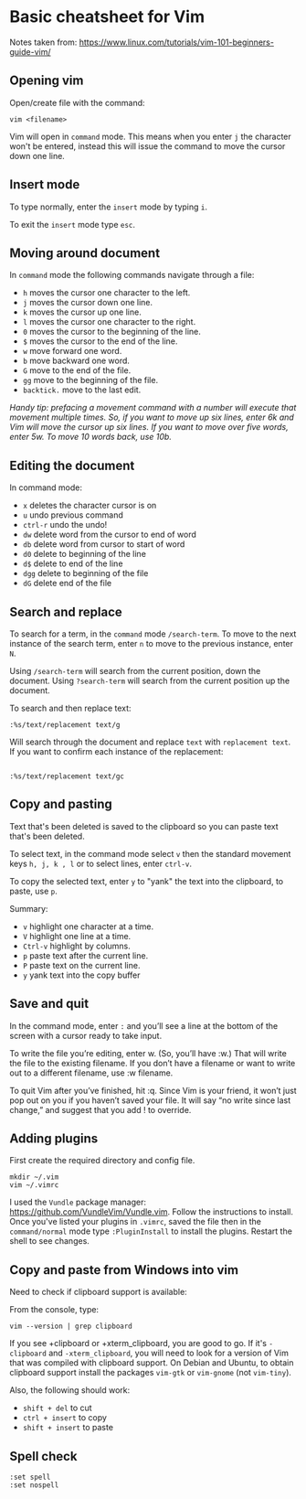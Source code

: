 # Basic cheatsheet for Vim


Notes taken from: https://www.linux.com/tutorials/vim-101-beginners-guide-vim/

## Opening vim


Open/create file with the command:

```
vim <filename>

```
Vim will open in `command` mode. This means when you enter `j` the character won't be entered, instead this will issue the command to move the cursor down one line.


## Insert mode

To type normally, enter the `insert` mode by typing `i`.

To exit the `insert` mode type `esc`.

## Moving around document

In `command` mode the following commands navigate through a file:

* `h` moves the cursor one character to the left.
* `j` moves the cursor down one line.
* `k` moves the cursor up one line.
* `l` moves the cursor one character to the right.
* `0` moves the cursor to the beginning of the line.
* `$` moves the cursor to the end of the line.
* `w` move forward one word.
* `b` move backward one word.
* `G` move to the end of the file.
* `gg` move to the beginning of the file.
* `backtick.` move to the last edit.

*Handy tip: prefacing a movement command with a number will execute that movement multiple times. So, if you want to move up six lines, enter 6k and Vim will move the cursor up six lines. If you want to move over five words, enter 5w. To move 10 words back, use 10b.*


## Editing the document

In command mode:


* `x` deletes the character cursor is on
* `u` undo previous command
* `ctrl-r` undo the undo!
* `dw` delete word from the cursor to end of word
* `db` delete word from cursor to start of word
* `d0` delete to beginning of the line
* `d$` delete to end of the line
* `dgg` delete to beginning of the file
* `dG` delete end of the file


## Search and replace

To search for a term, in the `command` mode `/search-term`. To move to the next instance of the search term, enter `n` to move to the previous instance, enter `N`. 

Using `/search-term` will search from the current position, down the document. Using `?search-term` will search from the current position up the document. 

To search and then replace text:
```
:%s/text/replacement text/g
```
Will search through the document and replace `text` with `replacement text`. If you want to confirm each instance of the replacement:
```

:%s/text/replacement text/gc
```
## Copy and pasting


Text that's been deleted is saved to the clipboard so you can paste text that's been deleted. 

To select text, in the command mode select `v` then the standard movement keys `h, j, k , l` or to select lines, enter `ctrl-v`.

To copy the selected text, enter `y` to "yank" the text into the clipboard, to paste, use `p`.


Summary:

* `v` highlight one character at a time.
* `V` highlight one line at a time.
* `Ctrl-v` highlight by columns.
* `p` paste text after the current line.
* `P` paste text on the current line.
* `y` yank text into the copy buffer

## Save and quit

In the command mode, enter `:` and you’ll see a line at the bottom of the screen with a cursor ready to take input.

To write the file you’re editing, enter w. (So, you’ll have :w.) That will write the file to the existing filename. If you don’t have a filename or want to write out to a different filename, use :w filename.

To quit Vim after you’ve finished, hit :q. Since Vim is your friend, it won’t just pop out on you if you haven’t saved your file. It will say “no write since last change,” and suggest that you add ! to override.


## Adding plugins

First create the required directory and config file.

```
mkdir ~/.vim
vim ~/.vimrc
```

I used the `Vundle` package manager: https://github.com/VundleVim/Vundle.vim. Follow the instructions to install. Once you've listed your plugins in `.vimrc`, saved the file then in the `command/normal` mode type `:PluginInstall` to install the plugins. Restart the shell to see changes. 



## Copy and paste from Windows into vim

Need to check if clipboard support is available:

From the console, type:

```
vim --version | grep clipboard
```

If you see +clipboard or +xterm_clipboard, you are good to go. If it's `-clipboard` and `-xterm_clipboard`, you will need to look for a version of Vim that was compiled with clipboard support. On Debian and Ubuntu, to obtain clipboard support install the packages `vim-gtk` or `vim-gnome` (not `vim-tiny`).

Also, the following should work:
* `shift + del` to cut
* `ctrl + insert` to copy
* `shift + insert` to paste 

## Spell check

```
:set spell
:set nospell
```


